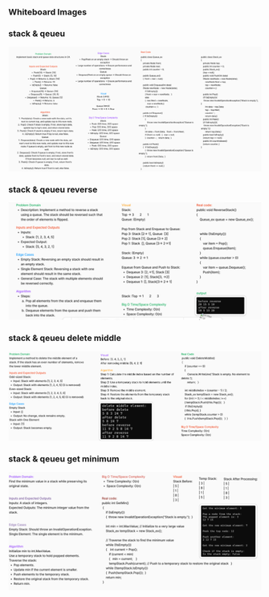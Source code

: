 ### Whiteboard Images

### stack & qeueu 
![stack & qeueu ](././l.png)

### stack & qeueu reverse
![stack & qeueu ](././m.png)

### stack & qeueu delete middle
![stack & qeueu ](././n.png)

### stack & qeueu get minimum
![stack & qeueu ](././o.png)